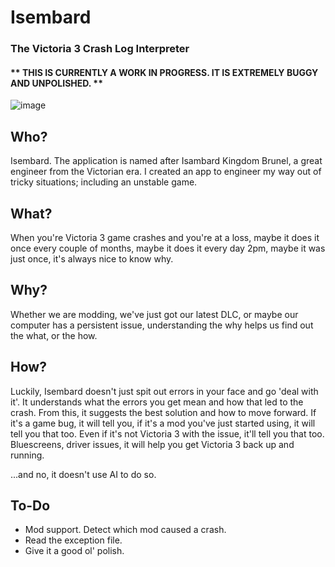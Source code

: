 # Isembard
### The Victoria 3 Crash Log Interpreter
#### ** THIS IS CURRENTLY A WORK IN PROGRESS. IT IS EXTREMELY BUGGY AND UNPOLISHED. **
![image](https://github.com/user-attachments/assets/0707a694-ba40-42a2-b45d-87df4217530b)



## Who?
Isembard. The application is named after Isambard Kingdom Brunel, a great engineer from the Victorian era. I created an app to engineer my way out of tricky situations; including an unstable game.

## What?
When you're Victoria 3 game crashes and you're at a loss, maybe it does it once every couple of months, maybe it does it every day 2pm, maybe it was just once, it's always nice to know why.

## Why?
Whether we are modding, we've just got our latest DLC, or maybe our computer has a persistent issue, understanding the why helps us find out the what, or the how.

## How?
Luckily, Isembard doesn't just spit out errors in your face and go 'deal with it'. It understands what the errors you get mean and how that led to the crash. From this, it suggests the best solution and how to move forward. 
If it's a game bug, it will tell you, if it's a mod you've just started using, it will tell you that too. Even if it's not Victoria 3 with the issue, it'll tell you that too. Bluescreens, driver issues, it will help you get Victoria 3 back up and running.

...and no, it doesn't use AI to do so.


## To-Do

- Mod support. Detect which mod caused a crash.
- Read the exception file.
- Give it a good ol' polish.
